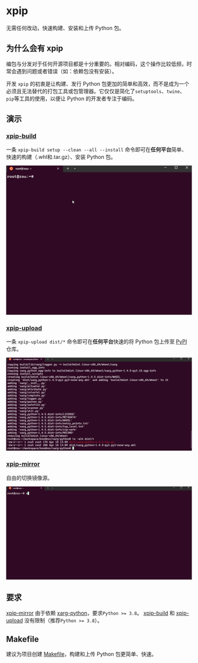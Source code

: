 # xpip

无需任何改动，快速构建、安装和上传 Python 包。

## 为什么会有 xpip

编包与分发对于任何开源项目都是十分重要的。相对编码，这个操作比较低频，时常会遇到问题或者错误（如：依赖包没有安装）。

开发 `xpip` 的初衷是让构建、发行 Python 包更加的简单和高效，而不是成为一个必须且无法替代的打包工具或包管理器。它仅仅是简化了`setuptools`、`twine`、`pip`等工具的使用，以便让 Python 的开发者专注于编码。

## 演示

### [xpip-build](xpip-build.md)

一条 `xpip-build setup --clean --all --install` 命令即可在**任何平台**简单、快速的构建（.whl和.tar.gz）、安装 Python 包。

![build demo](../resouce/demo-build.gif)

### [xpip-upload](xpip-upload.md)

一条 `xpip-upload dist/*` 命令即可在**任何平台**快速的将 Python 包上传至 [PyPI](https://pypi.org/) 仓库。

![build upload](../resouce/demo-upload.gif)

### [xpip-mirror](xpip-mirror.md)

自由的切换镜像源。

![build mirror](../resouce/demo-mirror.gif)

## 要求

[xpip-mirror](#xpip-mirror) 由于依赖 [xarg-python](https://github.com/bondbox/xarg-python)，要求`Python >= 3.8`。
[xpip-build](#xpip-build) 和 [xpip-upload](#xpip-upload) 没有限制（推荐`Python >= 3.8`）。

## Makefile

建议为项目创建 [Makefile](../resouce/Makefile)，构建和上传 Python 包更简单、快速。
